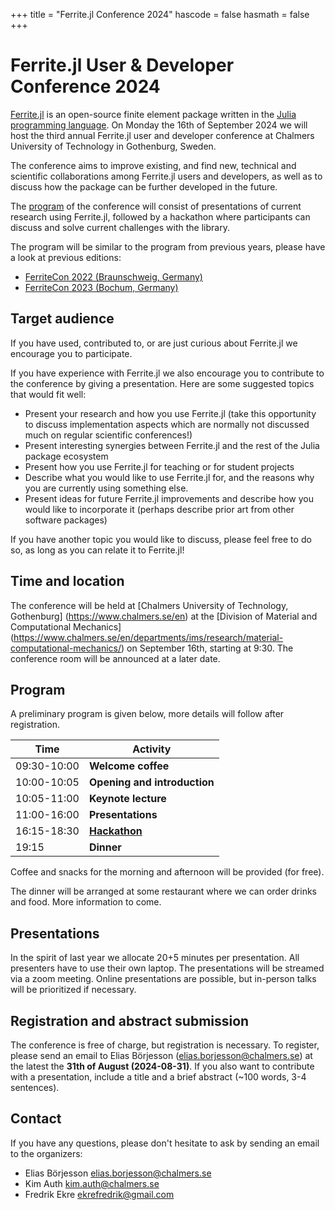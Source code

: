 +++
title = "Ferrite.jl Conference 2024"
hascode = false
hasmath = false
+++

# Ferrite.jl User & Developer Conference 2024

[Ferrite.jl](https://github.com/Ferrite-FEM/Ferrite.jl) is an open-source
finite element package written in the [Julia programming
language](https://julialang.org/). On Monday the 16th of September 2024 we will host the third annual
Ferrite.jl user and developer conference at Chalmers University of Technology in Gothenburg, Sweden.

The conference aims to improve existing, and find new, technical and scientific
collaborations among Ferrite.jl users and developers, as well as to discuss
how the package can be further developed in the future.

The [program](#program) of the conference will consist of presentations of current research
using Ferrite.jl, followed by a hackathon where participants can discuss and
solve current challenges with the library.

The program will be similar to the program from previous years, please have a look
at previous editions:
- [FerriteCon 2022 (Braunschweig, Germany)](/2022/)
- [FerriteCon 2023 (Bochum, Germany)](/2023/)

## Target audience

If you have used, contributed to, or are just curious about Ferrite.jl we
encourage you to participate.

If you have experience with Ferrite.jl we also encourage you to contribute to
the conference by giving a presentation. Here are some suggested topics that
would fit well:

 - Present your research and how you use Ferrite.jl (take this opportunity to
   discuss implementation aspects which are normally not discussed much on
   regular scientific conferences!)
 - Present interesting synergies between Ferrite.jl and the rest of the Julia
   package ecosystem
 - Present how you use Ferrite.jl for teaching or for student projects
 - Describe what you would like to use Ferrite.jl for, and the reasons why you
   are currently using something else.
 - Present ideas for future Ferrite.jl improvements and describe how you would
   like to incorporate it (perhaps describe prior art from other software
   packages)

If you have another topic you would like to discuss, please feel free to do so,
as long as you can relate it to Ferrite.jl!


## Time and location

The conference will be held at [Chalmers University of Technology, Gothenburg]
(https://www.chalmers.se/en) at the [Division of Material and Computational Mechanics]
(https://www.chalmers.se/en/departments/ims/research/material-computational-mechanics/)
on September 16th, starting at 9:30. The conference room will be announced at a later date.

<!---
floor 02, in the rooms "Studio 1" and "Studio 2".

A plan of the campus and map of the entrance can be found [here](https://maps.chalmers.se/#091bd075-f9c1-4e51-bfb3-34267bf0e206), or on [google maps](https://maps.app.goo.gl/ZudGMh89Cv5tVpWp9).
-->

## Program

A preliminary program is given below, more details will follow after registration.

| Time        | Activity                                                                   |
|-------------|----------------------------------------------------------------------------|
| 09:30-10:00 | **Welcome coffee**
| 10:00-10:05 | **Opening and introduction**
| 10:05-11:00 | **Keynote lecture**
| 11:00-16:00 | **Presentations**
| 16:15-18:30 | [**Hackathon**](https://en.wikipedia.org/wiki/Hackathon)
| 19:15       | **Dinner**

Coffee and snacks for the morning and afternoon will be provided (for free).

The dinner will be arranged at some restaurant where we can order drinks and food.
More information to come.

## Presentations

In the spirit of last year we allocate 20+5 minutes per presentation.
All presenters have to use their own laptop. The presentations will be streamed via a zoom meeting.
Online presentations are possible, but in-person talks will be prioritized if necessary.
<!---
 and share their slides via Zoom.
So, please keep your Laptop's Zoom installation up to date.
All presentations will be recorded and uploaded to YouTube.
If you don't feel comfortable with this, please send a short notice, such that we can delete the recording.
-->

## Registration and abstract submission

The conference is free of charge, but registration is necessary. To register,
please send an email to Elias Börjesson
([elias.borjesson@chalmers.se](mailto:elias.borjesson@chalmers.se)) at the latest
the **31th of August (2024-08-31)**. If you also want to contribute with a presentation, include a title and a brief abstract (~100 words, 3-4 sentences).

## Contact

If you have any questions, please don't hesitate to ask by sending an email to
the organizers:

- Elias Börjesson [elias.borjesson@chalmers.se](mailto:elias.borjesson@chalmers.se)
- Kim Auth [kim.auth@chalmers.se](mailto:kim.auth@chalmers.se)
- Fredrik Ekre [ekrefredrik@gmail.com](mailto:ekrefredrik@gmail.com)
